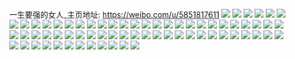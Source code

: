 一生要强的女人_主页地址: https://weibo.com/u/5851817611 
![](https://wx4.sinaimg.cn/mw2000/006o1D51ly1h9bqp4ysmxj30qd1crdjy.jpg) 
![](https://wx4.sinaimg.cn/mw2000/006o1D51ly1h9bqoz22cuj30qk1fmtf5.jpg) 
![](https://wx4.sinaimg.cn/mw2000/006o1D51ly1h926najszrj32c0340u0x.jpg) 
![](https://wx4.sinaimg.cn/mw2000/006o1D51ly1h8y1puy1svj31c920de81.jpg) 
![](https://wx4.sinaimg.cn/mw2000/006o1D51ly1h8y1pwjo49j31bu1zs7wh.jpg) 
![](https://wx4.sinaimg.cn/mw2000/006o1D51ly1h8y1ptnvbjj31c920db29.jpg) 
![](https://wx4.sinaimg.cn/mw2000/006o1D51ly1h8vq81undhj31sc2dsnpd.jpg) 
![](https://wx4.sinaimg.cn/mw2000/006o1D51ly1h8vq810dekj31sc2dskjl.jpg) 
![](https://wx4.sinaimg.cn/mw2000/006o1D51ly1h8vq82jzyqj31sc2dskjl.jpg) 
![](https://wx4.sinaimg.cn/mw2000/006o1D51ly1h8vq838u5mj31sc2ds1ky.jpg) 
![](https://wx4.sinaimg.cn/mw2000/006o1D51ly1h8vq8403euj31sc2ds1ky.jpg) 
![](https://wx4.sinaimg.cn/mw2000/006o1D51ly1h8nkqbhcxkj33402c0u0y.jpg) 
![](https://wx4.sinaimg.cn/mw2000/006o1D51ly1h8nkqduqpsj32c03401kz.jpg) 
![](https://wx4.sinaimg.cn/mw2000/006o1D51ly1h8nkq3jd45j30yi1frtp7.jpg) 
![](https://wx4.sinaimg.cn/mw2000/006o1D51ly1h8nkqkfw8nj32c03404qs.jpg) 
![](https://wx4.sinaimg.cn/mw2000/006o1D51ly1h8nkq75x4sj31sc2dsqv5.jpg) 
![](https://wx4.sinaimg.cn/mw2000/006o1D51ly1h8nkqokx81j32c0340b2c.jpg) 
![](https://wx4.sinaimg.cn/mw2000/006o1D51ly1h8nkq8pyg6j323r2t07wi.jpg) 
![](https://wx4.sinaimg.cn/mw2000/006o1D51ly1h8nkqt6uagj32c03407wl.jpg) 
![](https://wx4.sinaimg.cn/mw2000/006o1D51ly1h8nkr2qbqvj32c03404qr.jpg) 
![](https://wx4.sinaimg.cn/mw2000/006o1D51ly1h8jus4lgoxj30x90zodi7.jpg) 
![](https://wx4.sinaimg.cn/mw2000/006o1D51ly1h8jus4b84ij30sg0sg415.jpg) 
![](https://wx4.sinaimg.cn/mw2000/006o1D51ly1h8iywfdkyaj30nq0bldgn.jpg) 
![](https://wx4.sinaimg.cn/mw2000/006o1D51ly1h8iywgbjtdj30xg0d0dh1.jpg) 
![](https://wx4.sinaimg.cn/mw2000/006o1D51ly1h8iywg2yexj30yi0ziae0.jpg) 
![](https://wx4.sinaimg.cn/mw2000/006o1D51ly1h8gmydnv73j31sy2el4ol.jpg) 
![](https://wx4.sinaimg.cn/mw2000/006o1D51ly1h8gmycr2v5j31sc2dse82.jpg) 
![](https://wx4.sinaimg.cn/mw2000/006o1D51ly1h8gmyfnnzgj326g2wlnpe.jpg) 
![](https://wx4.sinaimg.cn/mw2000/006o1D51ly1h8gmygb74mj32c0340x6p.jpg) 
![](https://wx4.sinaimg.cn/mw2000/006o1D51ly1h8gmy9xo95j32c0340npd.jpg) 
![](https://wx4.sinaimg.cn/mw2000/006o1D51ly1h8gmyilyjej31sc2dsb2a.jpg) 
![](https://wx4.sinaimg.cn/mw2000/006o1D51ly1h8gmyk3457j31pm2a6e81.jpg) 
![](https://wx4.sinaimg.cn/mw2000/006o1D51ly1h8gmyq7dttj32b635s7wi.jpg) 
![](https://wx4.sinaimg.cn/mw2000/006o1D51ly1h8gmymqtfyj32dc35su0y.jpg) 
![](https://wx4.sinaimg.cn/mw2000/006o1D51ly1h8ea2l622jj30sg0sggoh.jpg) 
![](https://wx4.sinaimg.cn/mw2000/006o1D51ly1h8bsrtjpqvj32c03404qr.jpg) 
![](https://wx4.sinaimg.cn/mw2000/006o1D51ly1h8bsrutyvij31xl2ksnpf.jpg) 
![](https://wx4.sinaimg.cn/mw2000/006o1D51ly1h8bss7lcbnj32c02c04qq.jpg) 
![](https://wx4.sinaimg.cn/mw2000/006o1D51ly1h8bss3ysovj32c03404qr.jpg) 
![](https://wx4.sinaimg.cn/mw2000/006o1D51ly1h8bss6l91tj32c02c0b2b.jpg) 
![](https://wx4.sinaimg.cn/mw2000/006o1D51ly1h8bss2eamij32c0340b2b.jpg) 
![](https://wx4.sinaimg.cn/mw2000/006o1D51ly1h8bsrw934dj32c0340x6q.jpg) 
![](https://wx4.sinaimg.cn/mw2000/006o1D51ly1h8bsryhuq3j32c0340hdu.jpg) 
![](https://wx4.sinaimg.cn/mw2000/006o1D51ly1h8bss126wnj32c0340x6q.jpg) 
![](https://wx4.sinaimg.cn/mw2000/006o1D51ly1h8bss56x7zj32c02c0x6r.jpg) 
![](https://wx4.sinaimg.cn/mw2000/006o1D51ly1h89adriigmj30zk1bfduc.jpg) 
![](https://wx4.sinaimg.cn/mw2000/006o1D51ly1h89adrv196j30zk1bfgyu.jpg) 
![](https://wx4.sinaimg.cn/mw2000/006o1D51ly1h856o2uzq9j30u00kfwhm.jpg) 
![](https://wx4.sinaimg.cn/mw2000/006o1D51ly1h84sngtr5zj32c0340qv6.jpg) 
![](https://wx4.sinaimg.cn/mw2000/006o1D51ly1h84snjewn6j32c0340qv6.jpg) 
![](https://wx4.sinaimg.cn/mw2000/006o1D51ly1h82idva66tj32c03401l0.jpg) 
![](https://wx4.sinaimg.cn/mw2000/006o1D51ly1h81lnu6drij30x00ym0uv.jpg) 
![](https://wx4.sinaimg.cn/mw2000/006o1D51ly1h7tl9ocgkuj31of1zab29.jpg) 
![](https://wx4.sinaimg.cn/mw2000/006o1D51ly1h7tl9mmkh5j31yy2mlnpd.jpg) 
![](https://wx4.sinaimg.cn/mw2000/006o1D51ly1h7tl9pjf6hj31f91wcnp4.jpg) 
![](https://wx4.sinaimg.cn/mw2000/006o1D51ly1h7tl9v3ybkj31su2eg1kx.jpg) 
![](https://wx4.sinaimg.cn/mw2000/006o1D51ly1h7tl9s4nvkj31kw24mqv5.jpg) 
![](https://wx4.sinaimg.cn/mw2000/006o1D51ly1h7tl9rfzljj31sc2ds7wh.jpg) 
![](https://wx4.sinaimg.cn/mw2000/006o1D51ly1h7tl9sqpfrj31e51uve81.jpg) 
![](https://wx4.sinaimg.cn/mw2000/006o1D51ly1h7tl9u2j46j31sc2dskjl.jpg) 
![](https://wx4.sinaimg.cn/mw2000/006o1D51ly1h7tl9q77q7j31y62ll1kx.jpg) 
![](https://wx4.sinaimg.cn/mw2000/006o1D51ly1h7tl9ull7sj32c0340qv5.jpg) 
![](https://wx4.sinaimg.cn/mw2000/006o1D51ly1h7tl9l03qsj31jz22n1kx.jpg) 
![](https://wx4.sinaimg.cn/mw2000/006o1D51ly1h7s6xsky88j31c91xe7wh.jpg) 
![](https://wx4.sinaimg.cn/mw2000/006o1D51ly1h7s6xthgv3j31c923zb29.jpg) 
![](https://wx4.sinaimg.cn/mw2000/006o1D51ly1h7s6xu87z4j31sc2dshdt.jpg) 
![](https://wx4.sinaimg.cn/mw2000/006o1D51ly1h7s6xvkk3bj31sc2dskjl.jpg) 
![](https://wx4.sinaimg.cn/mw2000/006o1D51ly1h7s6xx1qknj31c81vqb29.jpg) 
